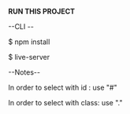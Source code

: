 **RUN THIS PROJECT**

--CLI --

$ npm install

$ live-server

--Notes--

In order to select with id : use "#"

In order to select with class: use "."

